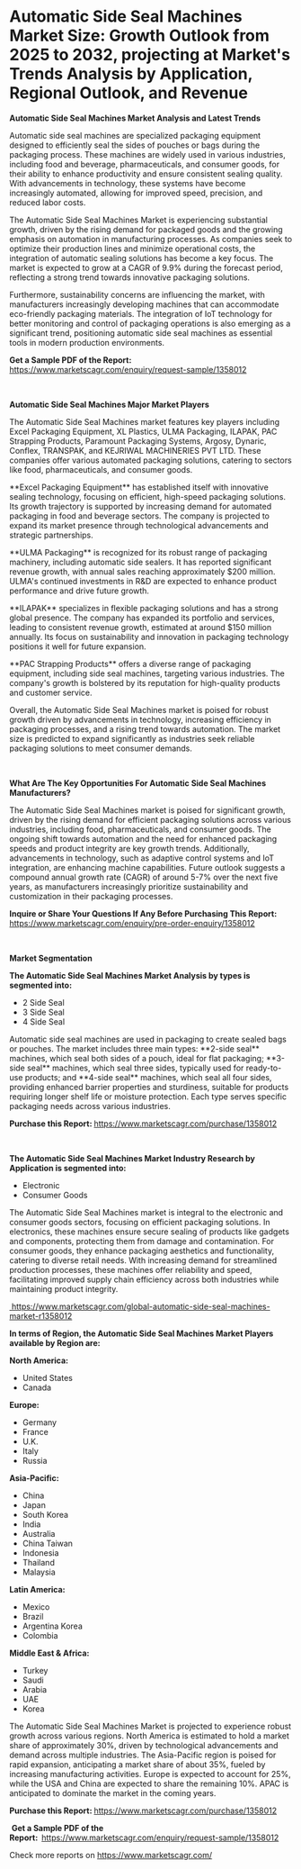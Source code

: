 <p><h1>Automatic Side Seal Machines Market Size: Growth Outlook from 2025 to 2032, projecting at Market's Trends Analysis by Application, Regional Outlook, and Revenue</h1></p><p><strong>Automatic Side Seal Machines Market Analysis and Latest Trends</strong></p>
<p><p>Automatic side seal machines are specialized packaging equipment designed to efficiently seal the sides of pouches or bags during the packaging process. These machines are widely used in various industries, including food and beverage, pharmaceuticals, and consumer goods, for their ability to enhance productivity and ensure consistent sealing quality. With advancements in technology, these systems have become increasingly automated, allowing for improved speed, precision, and reduced labor costs.</p><p>The Automatic Side Seal Machines Market is experiencing substantial growth, driven by the rising demand for packaged goods and the growing emphasis on automation in manufacturing processes. As companies seek to optimize their production lines and minimize operational costs, the integration of automatic sealing solutions has become a key focus. The market is expected to grow at a CAGR of 9.9% during the forecast period, reflecting a strong trend towards innovative packaging solutions.</p><p>Furthermore, sustainability concerns are influencing the market, with manufacturers increasingly developing machines that can accommodate eco-friendly packaging materials. The integration of IoT technology for better monitoring and control of packaging operations is also emerging as a significant trend, positioning automatic side seal machines as essential tools in modern production environments.</p></p>
<p><strong>Get a Sample PDF of the Report:&nbsp;</strong> <a href="https://www.marketscagr.com/enquiry/request-sample/1358012?utm_campaign=2281&utm_medium=2&utm_source=Github&utm_content=ia&utm_term=24022025&utm_id=automatic-side-seal-machines">https://www.marketscagr.com/enquiry/request-sample/1358012</a></p>
<p>&nbsp;</p>
<p><strong>Automatic Side Seal Machines Major Market Players</strong></p>
<p><p>The Automatic Side Seal Machines market features key players including Excel Packaging Equipment, XL Plastics, ULMA Packaging, ILAPAK, PAC Strapping Products, Paramount Packaging Systems, Argosy, Dynaric, Conflex, TRANSPAK, and KEJRIWAL MACHINERIES PVT LTD. These companies offer various automated packaging solutions, catering to sectors like food, pharmaceuticals, and consumer goods.</p><p>**Excel Packaging Equipment** has established itself with innovative sealing technology, focusing on efficient, high-speed packaging solutions. Its growth trajectory is supported by increasing demand for automated packaging in food and beverage sectors. The company is projected to expand its market presence through technological advancements and strategic partnerships.</p><p>**ULMA Packaging** is recognized for its robust range of packaging machinery, including automatic side sealers. It has reported significant revenue growth, with annual sales reaching approximately $200 million. ULMA's continued investments in R&D are expected to enhance product performance and drive future growth.</p><p>**ILAPAK** specializes in flexible packaging solutions and has a strong global presence. The company has expanded its portfolio and services, leading to consistent revenue growth, estimated at around $150 million annually. Its focus on sustainability and innovation in packaging technology positions it well for future expansion.</p><p>**PAC Strapping Products** offers a diverse range of packaging equipment, including side seal machines, targeting various industries. The company's growth is bolstered by its reputation for high-quality products and customer service.</p><p>Overall, the Automatic Side Seal Machines market is poised for robust growth driven by advancements in technology, increasing efficiency in packaging processes, and a rising trend towards automation. The market size is predicted to expand significantly as industries seek reliable packaging solutions to meet consumer demands.</p></p>
<p>&nbsp;</p>
<p><strong>What Are The Key Opportunities For Automatic Side Seal Machines Manufacturers?</strong></p>
<p><p>The Automatic Side Seal Machines market is poised for significant growth, driven by the rising demand for efficient packaging solutions across various industries, including food, pharmaceuticals, and consumer goods. The ongoing shift towards automation and the need for enhanced packaging speeds and product integrity are key growth trends. Additionally, advancements in technology, such as adaptive control systems and IoT integration, are enhancing machine capabilities. Future outlook suggests a compound annual growth rate (CAGR) of around 5-7% over the next five years, as manufacturers increasingly prioritize sustainability and customization in their packaging processes.</p></p>
<p><strong>Inquire or Share Your Questions If Any Before Purchasing This Report:</strong> <a href="https://www.marketscagr.com/enquiry/pre-order-enquiry/1358012?utm_campaign=2281&utm_medium=2&utm_source=Github&utm_content=ia&utm_term=24022025&utm_id=automatic-side-seal-machines">https://www.marketscagr.com/enquiry/pre-order-enquiry/1358012</a></p>
<p>&nbsp;</p>
<p><strong>Market Segmentation</strong></p>
<p><strong>The Automatic Side Seal Machines Market Analysis by types is segmented into:</strong></p>
<p><ul><li>2 Side Seal</li><li>3 Side Seal</li><li>4 Side Seal</li></ul></p>
<p><p>Automatic side seal machines are used in packaging to create sealed bags or pouches. The market includes three main types: **2-side seal** machines, which seal both sides of a pouch, ideal for flat packaging; **3-side seal** machines, which seal three sides, typically used for ready-to-use products; and **4-side seal** machines, which seal all four sides, providing enhanced barrier properties and sturdiness, suitable for products requiring longer shelf life or moisture protection. Each type serves specific packaging needs across various industries.</p></p>
<p><strong>Purchase this Report:&nbsp;</strong><a href="https://www.marketscagr.com/purchase/1358012?utm_campaign=2281&utm_medium=2&utm_source=Github&utm_content=ia&utm_term=24022025&utm_id=automatic-side-seal-machines">https://www.marketscagr.com/purchase/1358012</a></p>
<p>&nbsp;</p>
<p><strong>The Automatic Side Seal Machines Market Industry Research by Application is segmented into:</strong></p>
<p><ul><li>Electronic</li><li>Consumer Goods</li></ul></p>
<p><p>The Automatic Side Seal Machines market is integral to the electronic and consumer goods sectors, focusing on efficient packaging solutions. In electronics, these machines ensure secure sealing of products like gadgets and components, protecting them from damage and contamination. For consumer goods, they enhance packaging aesthetics and functionality, catering to diverse retail needs. With increasing demand for streamlined production processes, these machines offer reliability and speed, facilitating improved supply chain efficiency across both industries while maintaining product integrity.</p></p>
<p><a href="https://www.marketscagr.com/global-automatic-side-seal-machines-market-r1358012?utm_campaign=2281&utm_medium=2&utm_source=Github&utm_content=ia&utm_term=24022025&utm_id=automatic-side-seal-machines">&nbsp;https://www.marketscagr.com/global-automatic-side-seal-machines-market-r1358012</a></p>
<p><strong>In terms of Region, the Automatic Side Seal Machines Market Players available by Region are:</strong></p>
<p>
    <p> <strong> North America: </strong>
        <ul>
            <li>United States</li>
            <li>Canada</li>
        </ul>
        </p> 
    <p> <strong> Europe: </strong>
        <ul>
            <li>Germany</li>
            <li>France</li>
            <li>U.K.</li>
            <li>Italy</li>
            <li>Russia</li>
        </ul>
        </p> 
    <p> <strong> Asia-Pacific: </strong>
        <ul>
            <li>China</li>
            <li>Japan</li>
            <li>South Korea</li>
            <li>India</li>
            <li>Australia</li>
            <li>China Taiwan</li>
            <li>Indonesia</li>
            <li>Thailand</li>
            <li>Malaysia</li>
        </ul>
        </p> 
    <p> <strong> Latin America: </strong>
        <ul>
            <li>Mexico</li>
            <li>Brazil</li>
            <li>Argentina Korea</li>
            <li>Colombia</li>
        </ul>
        </p> 
    <p> <strong> Middle East & Africa: </strong>
        <ul>
            <li>Turkey</li>
            <li>Saudi</li>
            <li>Arabia</li>
            <li>UAE</li>
            <li>Korea</li>
        </ul>
    </p>
    </p>
<p><p>The Automatic Side Seal Machines Market is projected to experience robust growth across various regions. North America is estimated to hold a market share of approximately 30%, driven by technological advancements and demand across multiple industries. The Asia-Pacific region is poised for rapid expansion, anticipating a market share of about 35%, fueled by increasing manufacturing activities. Europe is expected to account for 25%, while the USA and China are expected to share the remaining 10%. APAC is anticipated to dominate the market in the coming years.</p></p>
<p><strong>Purchase this Report: </strong><a href="https://www.marketscagr.com/purchase/1358012?utm_campaign=2281&utm_medium=2&utm_source=Github&utm_content=ia&utm_term=24022025&utm_id=automatic-side-seal-machines">https://www.marketscagr.com/purchase/1358012</a></p>
<p>&nbsp;<strong>Get a Sample PDF of the Report:&nbsp;&nbsp;</strong><a href="https://www.marketscagr.com/enquiry/request-sample/1358012?utm_campaign=2281&utm_medium=2&utm_source=Github&utm_content=ia&utm_term=24022025&utm_id=automatic-side-seal-machines">https://www.marketscagr.com/enquiry/request-sample/1358012</a></p>
<p><strong></strong></p>
<p>Check more reports on <a href="https://www.marketscagr.com/?utm_campaign=2281&utm_medium=2&utm_source=Github&utm_content=ia&utm_term=24022025&utm_id=automatic-side-seal-machines">https://www.marketscagr.com/</a></p>